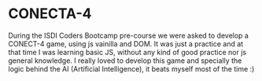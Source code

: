 # CONECTA-4
During the ISDI Coders Bootcamp pre-course we were asked to develop a CONECT-4 game, using js vainilla and DOM. 
It was just a practice and at that time I was learning basic JS, without any kind of good practice nor js general knowledge. 
I really loved to develop this game and specially the logic behind the AI (Artificial Intelligence), it beats myself most of the time :) 
